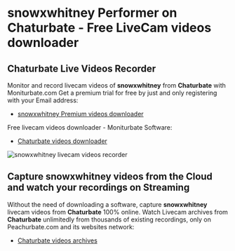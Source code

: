 # snowxwhitney Performer on Chaturbate - Free LiveCam videos downloader

## Chaturbate Live Videos Recorder

Monitor and record livecam videos of **snowxwhitney** from **Chaturbate** with Moniturbate.com
Get a premium trial for free by just and only registering with your Email address:
* [snowxwhitney Premium videos downloader](https://moniturbate.com/request-demo-licence-key.html)

Free livecam videos downloader - Moniturbate Software:
* [Chaturbate videos downloader](https://moniturbate.com/moniturbate-download-software.html)

![snowxwhitney livecam videos recorder](https://peachurnet.com/templates/moniturbate-software.png)


## Capture snowxwhitney videos from the Cloud and watch your recordings on Streaming

Without the need of downloading a software, capture **snowxwhitney** livecam videos from **Chaturbate** 100% online.
Watch Livecam archives from **Chaturbate** unlimitedly from thousands of existing recordings, only on Peachurbate.com and its websites network:
* [Chaturbate videos archives](https://peachurnet.com/)